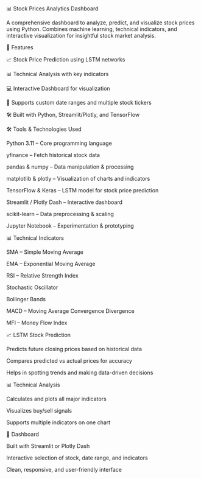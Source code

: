 📊 Stock Prices Analytics Dashboard

A comprehensive dashboard to analyze, predict, and visualize stock prices using Python. Combines machine learning, technical indicators, and interactive visualization for insightful stock market analysis.


🚀 Features

📈 Stock Price Prediction using LSTM networks

📊 Technical Analysis with key indicators

💻 Interactive Dashboard for visualization

📅 Supports custom date ranges and multiple stock tickers

🛠️ Built with Python, Streamlit/Plotly, and TensorFlow




🛠 Tools & Technologies Used

Python 3.11 – Core programming language

yfinance – Fetch historical stock data

pandas & numpy – Data manipulation & processing

matplotlib & plotly – Visualization of charts and indicators

TensorFlow & Keras – LSTM model for stock price prediction

Streamlit / Plotly Dash – Interactive dashboard

scikit-learn – Data preprocessing & scaling

Jupyter Notebook – Experimentation & prototyping



📊 Technical Indicators

SMA – Simple Moving Average

EMA – Exponential Moving Average

RSI – Relative Strength Index

Stochastic Oscillator

Bollinger Bands

MACD – Moving Average Convergence Divergence

MFI – Money Flow Index



📈 LSTM Stock Prediction

Predicts future closing prices based on historical data

Compares predicted vs actual prices for accuracy

Helps in spotting trends and making data-driven decisions



📊 Technical Analysis

Calculates and plots all major indicators

Visualizes buy/sell signals

Supports multiple indicators on one chart



🎨 Dashboard

Built with Streamlit or Plotly Dash

Interactive selection of stock, date range, and indicators

Clean, responsive, and user-friendly interface

